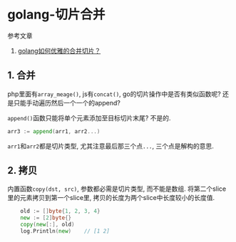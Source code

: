 # golang-切片合并

参考文章

1. [golang如何优雅的合并切片？](https://segmentfault.com/q/1010000011354818)

## 1. 合并

php里面有`array_meage()`, js有`concat()`, go的切片操作中是否有类似函数呢? 还是只能手动遍历然后一个一个的append?

`append()`函数只能将单个元素添加至目标切片末尾? 不是的.

```go
arr3 := append(arr1, arr2...)
```

`arr1`和`arr2`都是切片类型, 尤其注意最后那三个点`...`, 三个点是解构的意思.

## 2. 拷贝

内置函数`copy(dst, src)`, 参数都必需是切片类型, 而不能是数组. 将第二个slice里的元素拷贝到第一个slice里, 拷贝的长度为两个slice中长度较小的长度值.

```go
	old := []byte{1, 2, 3, 4}
	new := [2]byte{}
	copy(new[:], old)
	log.Println(new)	// [1 2]
```

